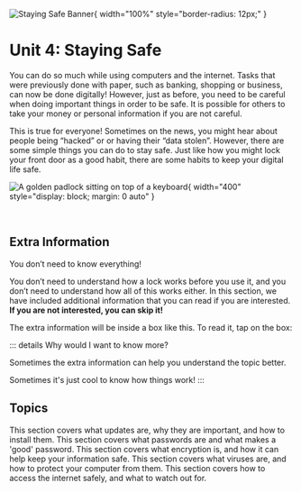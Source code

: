 ![Staying Safe Banner](/banners/HowToStaySafe.png){ width="100%" style="border-radius: 12px;" }

##


# Unit 4: Staying Safe

You can do so much while using computers and the internet. Tasks that were previously done with paper, such as banking, shopping or business, can now be done digitally! However, just as before, you need to be careful when doing important things in order to be safe. It is possible for others to take your money or personal information if you are not careful.

This is true for everyone! Sometimes on the news, you might hear about people being “hacked” or or having their “data stolen”. However, there are some simple things you can do to stay safe. Just like how you might lock your front door as a good habit, there are some habits to keep your digital life safe.

![A golden padlock sitting on top of a keyboard](/course/4-staying-safe/padlock.jpg){ width="400" style="display: block; margin: 0 auto" }

<!-- https://unsplash.com/photos/a-golden-padlock-sitting-on-top-of-a-keyboard-FnA5pAzqhMM -->

<br>

## Extra Information

You don’t need to know everything!

You don’t need to understand how a lock works before you use it, and you don’t need to understand how all of this works either. In this section, we have included additional information that you can read if you are interested. **If you are not interested, you can skip it!**

The extra information will be inside a box like this. To read it, tap on the box:

::: details Why would I want to know more?

Sometimes the extra information can help you understand the topic better.

Sometimes it's just cool to know how things work!
:::

## Topics

<VitepressCardContainer :cols="2">
  <VitepressCard
    mdiIcon="mdiUpdate"
    iconColor="var(--vp-c-brand-2)"
    title="Updates"
    link="./4.1-updates"
    linkText="Go to section"
  >
  This section covers what updates are, why they are important, and how to install them.
  </VitepressCard>
  <VitepressCard
    mdiIcon="mdiFormTextboxPassword"
    iconColor="var(--vp-c-brand-2)"
    title="Passwords"
    link="./4.2-passwords"
    linkText="Go to section"
  >
  This section covers what passwords are and what makes a 'good' password.
  </VitepressCard>
  <VitepressCard
    mdiIcon="mdiLockCheck"
    iconColor="var(--vp-c-brand-2)"
    title="Encryption"
    link="./4.3-encryption"
    linkText="Go to section"
  >
  This section covers what encryption is, and how it can help keep your information safe.
  </VitepressCard>
  <VitepressCard
    mdiIcon="mdiVirus"
    iconColor="var(--vp-c-brand-2)"
    title="Viruses"
    link="./4.4-viruses"
    linkText="Go to section"
  >
  This section covers what viruses are, and how to protect your computer from them.
  </VitepressCard>
  <VitepressCard
    mdiIcon="mdiWeb"
    iconColor="var(--vp-c-brand-2)"
    title="Internet Safety"
    link="./4.5-internet-safety"
    linkText="Go to section"
  >
  This section covers how to access the internet safely, and what to watch out for.
  </VitepressCard>
</VitepressCardContainer>